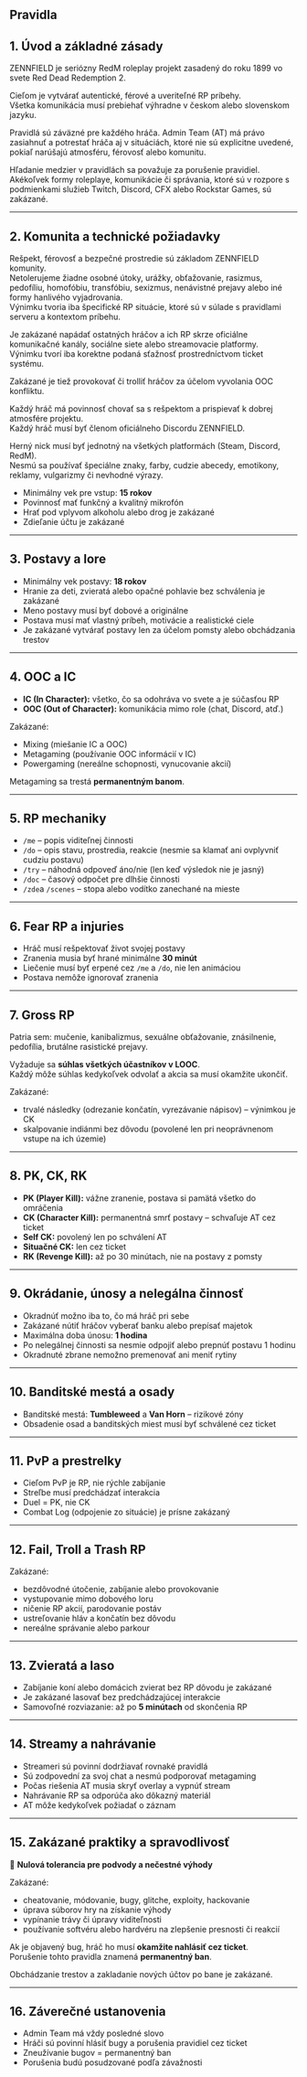 ## Pravidla 

## 1. Úvod a základné zásady
ZENNFIELD je seriózny RedM roleplay projekt zasadený do roku 1899 vo svete Red Dead Redemption 2.

Cieľom je vytvárať autentické, férové a uveriteľné RP príbehy.  
Všetka komunikácia musí prebiehať výhradne v českom alebo slovenskom jazyku.

Pravidlá sú záväzné pre každého hráča. Admin Team (AT) má právo zasiahnuť a potrestať hráča aj v situáciách, ktoré nie sú explicitne uvedené, pokiaľ narúšajú atmosféru, férovosť alebo komunitu.

Hľadanie medzier v pravidlách sa považuje za porušenie pravidiel.  
Akékoľvek formy roleplaye, komunikácie či správania, ktoré sú v rozpore s podmienkami služieb Twitch, Discord, CFX alebo Rockstar Games, sú zakázané.

---

## 2. Komunita a technické požiadavky
Rešpekt, férovosť a bezpečné prostredie sú základom ZENNFIELD komunity.  
Netolerujeme žiadne osobné útoky, urážky, obťažovanie, rasizmus, pedofíliu, homofóbiu, transfóbiu, sexizmus, nenávistné prejavy alebo iné formy hanlivého vyjadrovania.  
Výnimku tvoria iba špecifické RP situácie, ktoré sú v súlade s pravidlami serveru a kontextom príbehu.

Je zakázané napádať ostatných hráčov a ich RP skrze oficiálne komunikačné kanály, sociálne siete alebo streamovacie platformy.  
Výnimku tvorí iba korektne podaná sťažnosť prostredníctvom ticket systému.

Zakázané je tiež provokovať či trolliť hráčov za účelom vyvolania OOC konfliktu.

Každý hráč má povinnosť chovať sa s rešpektom a prispievať k dobrej atmosfére projektu.  
Každý hráč musí byť členom oficiálneho Discordu ZENNFIELD.

Herný nick musí byť jednotný na všetkých platformách (Steam, Discord, RedM).  
Nesmú sa používať špeciálne znaky, farby, cudzie abecedy, emotikony, reklamy, vulgarizmy či nevhodné výrazy.

- Minimálny vek pre vstup: **15 rokov**  
- Povinnosť mať funkčný a kvalitný mikrofón  
- Hrať pod vplyvom alkoholu alebo drog je zakázané  
- Zdieľanie účtu je zakázané  

---

## 3. Postavy a lore
- Minimálny vek postavy: **18 rokov**  
- Hranie za deti, zvieratá alebo opačné pohlavie bez schválenia je zakázané  
- Meno postavy musí byť dobové a originálne  
- Postava musí mať vlastný príbeh, motivácie a realistické ciele  
- Je zakázané vytvárať postavy len za účelom pomsty alebo obchádzania trestov  

---

## 4. OOC a IC
- **IC (In Character):** všetko, čo sa odohráva vo svete a je súčasťou RP  
- **OOC (Out of Character):** komunikácia mimo role (chat, Discord, atď.)

Zakázané:
- Mixing (miešanie IC a OOC)
- Metagaming (používanie OOC informácií v IC)
- Powergaming (nereálne schopnosti, vynucovanie akcií)

Metagaming sa trestá **permanentným banom**.

---

## 5. RP mechaniky
- `/me` – popis viditeľnej činnosti  
- `/do` – opis stavu, prostredia, reakcie (nesmie sa klamať ani ovplyvniť cudziu postavu)  
- `/try` – náhodná odpoveď áno/nie (len keď výsledok nie je jasný)   
- `/doc` – časový odpočet pre dlhšie činnosti  
- `/zde`a `/scenes` – stopa alebo vodítko zanechané na mieste  

---

## 6. Fear RP a injuries
- Hráč musí rešpektovať život svojej postavy  
- Zranenia musia byť hrané minimálne **30 minút**  
- Liečenie musí byť erpené cez `/me` a `/do`, nie len animáciou  
- Postava nemôže ignorovať zranenia  

---

## 7. Gross RP
Patria sem: mučenie, kanibalizmus, sexuálne obťažovanie, znásilnenie, pedofília, brutálne rasistické prejavy.  

Vyžaduje sa **súhlas všetkých účastníkov v LOOC**.  
Každý môže súhlas kedykoľvek odvolať a akcia sa musí okamžite ukončiť.  

Zakázané:
- trvalé následky (odrezanie končatín, vyrezávanie nápisov) – výnimkou je CK  
- skalpovanie indiánmi bez dôvodu (povolené len pri neoprávnenom vstupe na ich územie)  

---

## 8. PK, CK, RK
- **PK (Player Kill):** vážne zranenie, postava si pamätá všetko do omráčenia  
- **CK (Character Kill):** permanentná smrť postavy – schvaľuje AT cez ticket  
- **Self CK:** povolený len po schválení AT  
- **Situačné CK:** len cez ticket  
- **RK (Revenge Kill):** až po 30 minútach, nie na postavy z pomsty  

---

## 9. Okrádanie, únosy a nelegálna činnosť
- Okradnúť možno iba to, čo má hráč pri sebe  
- Zakázané nútiť hráčov vyberať banku alebo prepísať majetok  
- Maximálna doba únosu: **1 hodina**  
- Po nelegálnej činnosti sa nesmie odpojiť alebo prepnúť postavu 1 hodinu  
- Okradnuté zbrane nemožno premenovať ani meniť rytiny  

---

## 10. Banditské mestá a osady
- Banditské mestá: **Tumbleweed** a **Van Horn** – rizikové zóny  
- Obsadenie osad a banditských miest musí byť schválené cez ticket  


---

## 11. PvP a prestrelky
- Cieľom PvP je RP, nie rýchle zabíjanie  
- Streľbe musí predchádzať interakcia  
- Duel = PK, nie CK  
- Combat Log (odpojenie zo situácie) je prísne zakázaný  

---

## 12. Fail, Troll a Trash RP
Zakázané:
- bezdôvodné útočenie, zabíjanie alebo provokovanie  
- vystupovanie mimo dobového loru  
- ničenie RP akcií, parodovanie postáv  
- ustreľovanie hláv a končatín bez dôvodu  
- nereálne správanie alebo parkour  

---

## 13. Zvieratá a laso
- Zabíjanie koní alebo domácich zvierat bez RP dôvodu je zakázané  
- Je zakázané lasovať bez predchádzajúcej interakcie  
- Samovoľné rozviazanie: až po **5 minútach** od skončenia RP  

---

## 14. Streamy a nahrávanie
- Streameri sú povinní dodržiavať rovnaké pravidlá  
- Sú zodpovední za svoj chat a nesmú podporovať metagaming  
- Počas riešenia AT musia skryť overlay a vypnúť stream  
- Nahrávanie RP sa odporúča ako dôkazný materiál  
- AT môže kedykoľvek požiadať o záznam  

---

## 15. Zakázané praktiky a spravodlivosť
🚫 **Nulová tolerancia pre podvody a nečestné výhody**

Zakázané:
- cheatovanie, módovanie, bugy, glitche, exploity, hackovanie  
- úprava súborov hry na získanie výhody  
- vypínanie trávy či úpravy viditeľnosti  
- používanie softvéru alebo hardvéru na zlepšenie presnosti či reakcií  

Ak je objavený bug, hráč ho musí **okamžite nahlásiť cez ticket**.  
Porušenie tohto pravidla znamená **permanentný ban**.  

Obchádzanie trestov a zakladanie nových účtov po bane je zakázané.  

---

## 16. Záverečné ustanovenia
- Admin Team má vždy posledné slovo  
- Hráči sú povinní hlásiť bugy a porušenia pravidiel cez ticket  
- Zneužívanie bugov = permanentný ban  
- Porušenia budú posudzované podľa závažnosti  

